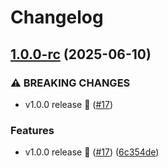 # Changelog

## [1.0.0-rc](https://github.com/rezigned/keymap-rs/compare/keymap_derive-v0.4.1...keymap_derive-v1.0.0-rc) (2025-06-10)


### ⚠ BREAKING CHANGES

* v1.0.0 release 🎉 ([#17](https://github.com/rezigned/keymap-rs/issues/17))

### Features

* v1.0.0 release 🎉 ([#17](https://github.com/rezigned/keymap-rs/issues/17)) ([6c354de](https://github.com/rezigned/keymap-rs/commit/6c354def8dbaefdadbd3a6104e9168621b51ee0a))
